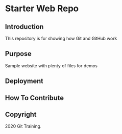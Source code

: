 # Starter Web Repo

## Introduction 

This repository is for showing how Git and GitHub work

## Purpose

Sample website with plenty of files for demos

## Deployment

## How To Contribute

## Copyright 

2020 Git Training.